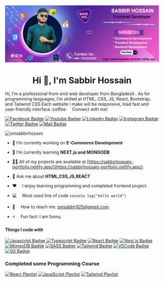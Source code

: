 
![Github Banner](assets/cover.jpg)
<h1 align="center">Hi 👋, I'm Sabbir Hossain</h1>
Hi, I'm a professional front-end web developer from Bangladesh . As for programming languages, I'm skilled at HTML, CSS, JS, React, Bootstrap, and Tailwind CSS.Each website I make will be responsive, load fast and user-friendly interface
:coffee: &emsp;Connect with me!<br/>

[![Facebook Badge](https://img.shields.io/badge/Facebook-1877F2?style=for-the-badge&logo=facebook&logoColor=white)](https://facebook.com/sabbir.hossan.3762) [![Youtube Badge](https://img.shields.io/badge/YouTube-FF0000?style=for-the-badge&logo=youtube&logoColor=white)](https://youtube.com/learnwithsumit) [![Linkedin Badge](https://img.shields.io/badge/LinkedIn-0077B5?style=for-the-badge&logo=linkedin&logoColor=white)](https://www.linkedin.com/in/sabbir-hossain-a52758266/) [![Instagram Badge](https://img.shields.io/badge/Instagram-E4405F?style=for-the-badge&logo=instagram&logoColor=white)](https://instagram.com/learnwithsumit) [![Twitter Badge](https://img.shields.io/badge/Twitter-1DA1F2?style=for-the-badge&logo=twitter&logoColor=white)](https://twitter.com/sumit_analyzen) [![Mail Badge](https://img.shields.io/badge/Gmail-D14836?style=for-the-badge&logo=gmail&logoColor=white)](mailto:smsabbir925@gmail.com)
<p align="left"> <img src="https://komarev.com/ghpvc/?username=smsabbirhossen&label=Profile%20views&color=0e75b6&style=flat" alt="smsabbirhossen" /> </p>

- 🔭 I’m currently working on **E-Commerce Development**

- 🌱 I’m currently learning **NEXT.js and MONGODB**

- 👨‍💻 All of my projects are available at [https://sabbirhossain-portfolio.netlify.app/](https://sabbirhossain-portfolio.netlify.app/)

- 💬 Ask me about **HTML,CSS,JS,REACT**
  
- :hearts: &emsp;I enjoy learning programming and completed frontend project. 

- :computer: &emsp;Most used line of code `console.log("hello world")` 

- :e-mail: &emsp;How to reach me: smsabbir925@gmail.com.
  
- ⚡ &emsp;Fun fact: I am funny.


#### Things I code with

[![Javascript Badge](https://img.shields.io/badge/-Javascript-F0DB4F?style=for-the-badge&labelColor=black&logo=javascript&logoColor=F0DB4F)](#) [![Typescript Badge](https://img.shields.io/badge/-Typescript-007acc?style=for-the-badge&labelColor=black&logo=typescript&logoColor=007acc)](#) [![React Badge](https://img.shields.io/badge/-React-61DBFB?style=for-the-badge&labelColor=black&logo=react&logoColor=61DBFB)](#) [![Next.js Badge](https://img.shields.io/badge/next.js-000000?style=for-the-badge&logo=nextdotjs&logoColor=white)](#) [![MongoDB Badge](https://img.shields.io/badge/MongoDB-4EA94B?style=for-the-badge&logo=mongodb&logoColor=white)](#)  [![SASS Badge](https://img.shields.io/badge/Sass-CC6699?style=for-the-badge&logo=sass&logoColor=white)](#) [![Tailwind Badge](https://img.shields.io/badge/Tailwind%20CSS-092749?style=for-the-badge&logo=tailwindcss&logoColor=06B6D4&labelColor=000000)](#) [![VSCode Badge](https://img.shields.io/badge/Visual_Studio-5C2D91?style=for-the-badge&logo=visual%20studio&logoColor=white)](#) [![Git Badge](https://img.shields.io/badge/Git-F05032?style=for-the-badge&logo=git&logoColor=white)](#)


### Completed some Programming Course

[![React Playlist](https://img.shields.io/badge/React-20232A?style=for-the-badge&logo=react&logoColor=61DAFB)](https://lwsbd.link/react)  [![JavaScript Playlist](https://img.shields.io/badge/JavaScript-323330?style=for-the-badge&logo=javascript&logoColor=F7DF1E)](https://lwsbd.link/startjs) [![Tailwind Playlist](https://img.shields.io/badge/Tailwind%20CSS-092749?style=for-the-badge&logo=tailwindcss&logoColor=06B6D4&labelColor=000000)](https://lwsbd.link/tp)


